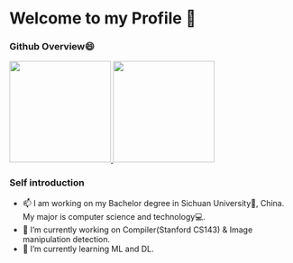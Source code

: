 # Welcome to my Profile 👋
### Github Overview😄

<a href="https://github.com/Sunnyhaze">
  <img height="180em" src="https://github-readme-stats.vercel.app/api?username=sunnyhaze&count_private=true&show_icons=true&theme=buefy&bg_color=40,FFFFFF,DDDDFF" />
  <img height="180em" src="https://github-readme-stats.vercel.app/api/top-langs/?username=SunnyHaze&hide=html&bg_color=40,FFFFFF,EEEEFF&layout=compact" />
</a>

### Self introduction
- 📫 I am working on my Bachelor degree in Sichuan University🐼, China. My major is computer science and technology💻. 
- 🔭 I’m currently working on Compiler(Stanford CS143) & Image manipulation detection. 
- 🌱 I’m currently learning ML and DL.
<!--
**SunnyHaze/Sunnyhaze** is a ✨ _special_ ✨ repository because its `README.md` (this file) appears on your GitHub profile.

Here are some ideas to get you started:

- 🔭 I’m currently working on ...
- 🌱 I’m currently learning ...
- 👯 I’m looking to collaborate on ...
- 🤔 I’m looking for help with ...
- 💬 Ask me about ...
- 📫 How to reach me: ...
-  Pronouns: ...
- ⚡ Fun fact: ...
-->
